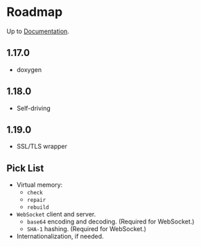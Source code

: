 # Roadmap

Up to [Documentation](README.md).

## 1.17.0
- doxygen

## 1.18.0
- Self-driving

## 1.19.0
- SSL/TLS wrapper

## Pick List
- Virtual memory:
  - `check`
  - `repair`
  - `rebuild`
- `WebSocket` client and server.
  - `base64` encoding and decoding. (Required for WebSocket.)
  - `SHA-1` hashing. (Required for WebSocket.)
- Internationalization, if needed.
